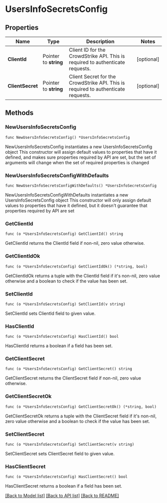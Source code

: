 # UsersInfoSecretsConfig

## Properties

Name | Type | Description | Notes
------------ | ------------- | ------------- | -------------
**ClientId** | Pointer to **string** | Client ID for the CrowdStrike API. This is required to authenticate requests. | [optional] 
**ClientSecret** | Pointer to **string** | Client Secret for the CrowdStrike API. This is required to authenticate requests. | [optional] 

## Methods

### NewUsersInfoSecretsConfig

`func NewUsersInfoSecretsConfig() *UsersInfoSecretsConfig`

NewUsersInfoSecretsConfig instantiates a new UsersInfoSecretsConfig object
This constructor will assign default values to properties that have it defined,
and makes sure properties required by API are set, but the set of arguments
will change when the set of required properties is changed

### NewUsersInfoSecretsConfigWithDefaults

`func NewUsersInfoSecretsConfigWithDefaults() *UsersInfoSecretsConfig`

NewUsersInfoSecretsConfigWithDefaults instantiates a new UsersInfoSecretsConfig object
This constructor will only assign default values to properties that have it defined,
but it doesn't guarantee that properties required by API are set

### GetClientId

`func (o *UsersInfoSecretsConfig) GetClientId() string`

GetClientId returns the ClientId field if non-nil, zero value otherwise.

### GetClientIdOk

`func (o *UsersInfoSecretsConfig) GetClientIdOk() (*string, bool)`

GetClientIdOk returns a tuple with the ClientId field if it's non-nil, zero value otherwise
and a boolean to check if the value has been set.

### SetClientId

`func (o *UsersInfoSecretsConfig) SetClientId(v string)`

SetClientId sets ClientId field to given value.

### HasClientId

`func (o *UsersInfoSecretsConfig) HasClientId() bool`

HasClientId returns a boolean if a field has been set.

### GetClientSecret

`func (o *UsersInfoSecretsConfig) GetClientSecret() string`

GetClientSecret returns the ClientSecret field if non-nil, zero value otherwise.

### GetClientSecretOk

`func (o *UsersInfoSecretsConfig) GetClientSecretOk() (*string, bool)`

GetClientSecretOk returns a tuple with the ClientSecret field if it's non-nil, zero value otherwise
and a boolean to check if the value has been set.

### SetClientSecret

`func (o *UsersInfoSecretsConfig) SetClientSecret(v string)`

SetClientSecret sets ClientSecret field to given value.

### HasClientSecret

`func (o *UsersInfoSecretsConfig) HasClientSecret() bool`

HasClientSecret returns a boolean if a field has been set.


[[Back to Model list]](../README.md#documentation-for-models) [[Back to API list]](../README.md#documentation-for-api-endpoints) [[Back to README]](../README.md)



